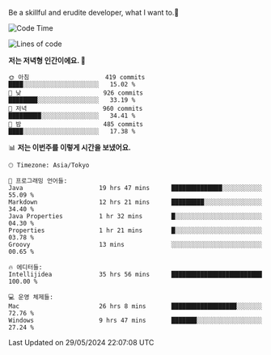Be a skillful and erudite developer, what I want to.👶

<!--START_SECTION:waka-->
![Code Time](http://img.shields.io/badge/Code%20Time-857%20hrs%2056%20mins-blue)

![Lines of code](https://img.shields.io/badge/%EC%A0%80%EB%8A%94%20%EC%97%AC%ED%83%9C%EA%B9%8C%EC%A7%80%20-2.1%20million%20%EC%A4%84%EC%9D%98%20%EC%BD%94%EB%93%9C%EB%A5%BC%20%EC%9E%91%EC%84%B1%ED%96%88%EC%96%B4%EC%9A%94.-blue)

**저는 저녁형 인간이에요. 🦉** 

```text
🌞 아침                     419 commits         ████░░░░░░░░░░░░░░░░░░░░░   15.02 % 
🌆 낮　                     926 commits         ████████░░░░░░░░░░░░░░░░░   33.19 % 
🌃 저녁                     960 commits         █████████░░░░░░░░░░░░░░░░   34.41 % 
🌙 밤　                     485 commits         ████░░░░░░░░░░░░░░░░░░░░░   17.38 % 
```


📊 **저는 이번주를 이렇게 시간을 보냈어요.** 

```text
🕑︎ Timezone: Asia/Tokyo

💬 프로그래밍 언어들: 
Java                     19 hrs 47 mins      ██████████████░░░░░░░░░░░   55.09 % 
Markdown                 12 hrs 21 mins      █████████░░░░░░░░░░░░░░░░   34.40 % 
Java Properties          1 hr 32 mins        █░░░░░░░░░░░░░░░░░░░░░░░░   04.30 % 
Properties               1 hr 21 mins        █░░░░░░░░░░░░░░░░░░░░░░░░   03.78 % 
Groovy                   13 mins             ░░░░░░░░░░░░░░░░░░░░░░░░░   00.65 % 

🔥 에디터들: 
Intellijidea             35 hrs 56 mins      █████████████████████████   100.00 % 

💻 운영 체제들: 
Mac                      26 hrs 8 mins       ██████████████████░░░░░░░   72.76 % 
Windows                  9 hrs 47 mins       ███████░░░░░░░░░░░░░░░░░░   27.24 % 
```


 Last Updated on 29/05/2024 22:07:08 UTC
<!--END_SECTION:waka-->
